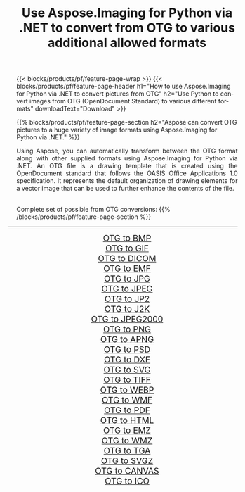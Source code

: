 ﻿---
title: Use Aspose.Imaging for Python via .NET to convert from OTG to various additional allowed formats 
weight: 3920
url: /python-net/conversion/from/otg/ 
lang: en
langdirlevel: 2
locales: zh-hans,ja,it,ru,de,es,fr,nl,id,lt,pl,pt,vi,tr,ko,zh-hant,ar,hi,th,sv,cs,uk,he
description: You can quickly transform from OTG(OpenDocument Standard) into various formats using Aspose.Imaging for Python via .NET.
---

{{< blocks/products/pf/feature-page-wrap >}}
{{< blocks/products/pf/feature-page-header h1="How to use Aspose.Imaging for Python via .NET to convert pictures from OTG" h2="Use Python to convert images from OTG (OpenDocument Standard) to various different formats" downloadText="Download" >}}


{{% blocks/products/pf/feature-page-section  h2="Aspose can convert OTG pictures to a huge variety of image formats using Aspose.Imaging for Python via .NET." %}}
<p align=justify>Using Aspose, you can automatically transform between the OTG format along with other supplied formats using Aspose.Imaging for Python via .NET. An OTG file is a drawing template that is created using the OpenDocument standard that follows the OASIS Office Applications 1.0 specification. It represents the default organization of drawing elements for a vector image that can be used to further enhance the contents of the file.</p>
<br/>
Complete set of possible from OTG conversions:
{{% /blocks/products/pf/feature-page-section %}}
<div class="container-fluid productfamilypage bg-gray">
    <div class="convertypes bg-gray agp-content section">
        <div class="container">
		<hr style="margin-left:-20px;"/>
		<div class="row other-converters" style="gap: 10px;font-size: 19px;text-align:center;">
		    <div class='col-md-2 other-converter remove-lp remove-rp'><a href="/imaging/python-net/conversion/otg-to-bmp/" style="padding:15px;">OTG to BMP</a></div><div class='col-md-2 other-converter remove-lp remove-rp'><a href="/imaging/python-net/conversion/otg-to-gif/" style="padding:15px;">OTG to GIF</a></div><div class='col-md-2 other-converter remove-lp remove-rp'><a href="/imaging/python-net/conversion/otg-to-dicom/" style="padding:15px;">OTG to DICOM</a></div><div class='col-md-2 other-converter remove-lp remove-rp'><a href="/imaging/python-net/conversion/otg-to-emf/" style="padding:15px;">OTG to EMF</a></div><div class='col-md-2 other-converter remove-lp remove-rp'><a href="/imaging/python-net/conversion/otg-to-jpg/" style="padding:15px;">OTG to JPG</a></div><div class='col-md-2 other-converter remove-lp remove-rp'><a href="/imaging/python-net/conversion/otg-to-jpeg/" style="padding:15px;">OTG to JPEG</a></div><div class='col-md-2 other-converter remove-lp remove-rp'><a href="/imaging/python-net/conversion/otg-to-jp2/" style="padding:15px;">OTG to JP2</a></div><div class='col-md-2 other-converter remove-lp remove-rp'><a href="/imaging/python-net/conversion/otg-to-j2k/" style="padding:15px;">OTG to J2K</a></div><div class='col-md-2 other-converter remove-lp remove-rp'><a href="/imaging/python-net/conversion/otg-to-jpeg2000/" style="padding:15px;">OTG to JPEG2000</a></div><div class='col-md-2 other-converter remove-lp remove-rp'><a href="/imaging/python-net/conversion/otg-to-png/" style="padding:15px;">OTG to PNG</a></div><div class='col-md-2 other-converter remove-lp remove-rp'><a href="/imaging/python-net/conversion/otg-to-apng/" style="padding:15px;">OTG to APNG</a></div><div class='col-md-2 other-converter remove-lp remove-rp'><a href="/imaging/python-net/conversion/otg-to-psd/" style="padding:15px;">OTG to PSD</a></div><div class='col-md-2 other-converter remove-lp remove-rp'><a href="/imaging/python-net/conversion/otg-to-dxf/" style="padding:15px;">OTG to DXF</a></div><div class='col-md-2 other-converter remove-lp remove-rp'><a href="/imaging/python-net/conversion/otg-to-svg/" style="padding:15px;">OTG to SVG</a></div><div class='col-md-2 other-converter remove-lp remove-rp'><a href="/imaging/python-net/conversion/otg-to-tiff/" style="padding:15px;">OTG to TIFF</a></div><div class='col-md-2 other-converter remove-lp remove-rp'><a href="/imaging/python-net/conversion/otg-to-webp/" style="padding:15px;">OTG to WEBP</a></div><div class='col-md-2 other-converter remove-lp remove-rp'><a href="/imaging/python-net/conversion/otg-to-wmf/" style="padding:15px;">OTG to WMF</a></div><div class='col-md-2 other-converter remove-lp remove-rp'><a href="/imaging/python-net/conversion/otg-to-pdf/" style="padding:15px;">OTG to PDF</a></div><div class='col-md-2 other-converter remove-lp remove-rp'><a href="/imaging/python-net/conversion/otg-to-html/" style="padding:15px;">OTG to HTML</a></div><div class='col-md-2 other-converter remove-lp remove-rp'><a href="/imaging/python-net/conversion/otg-to-emz/" style="padding:15px;">OTG to EMZ</a></div><div class='col-md-2 other-converter remove-lp remove-rp'><a href="/imaging/python-net/conversion/otg-to-wmz/" style="padding:15px;">OTG to WMZ</a></div><div class='col-md-2 other-converter remove-lp remove-rp'><a href="/imaging/python-net/conversion/otg-to-tga/" style="padding:15px;">OTG to TGA</a></div><div class='col-md-2 other-converter remove-lp remove-rp'><a href="/imaging/python-net/conversion/otg-to-svgz/" style="padding:15px;">OTG to SVGZ</a></div><div class='col-md-2 other-converter remove-lp remove-rp'><a href="/imaging/python-net/conversion/otg-to-canvas/" style="padding:15px;">OTG to CANVAS</a></div><div class='col-md-2 other-converter remove-lp remove-rp'><a href="/imaging/python-net/conversion/otg-to-ico/" style="padding:15px;">OTG to ICO</a></div>
                </div>
        </div>
    </div>
</div>
<br/>

